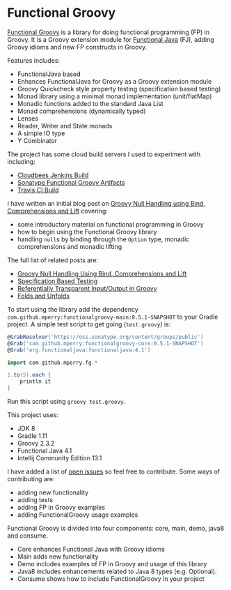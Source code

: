 Functional Groovy
=================

[Functional Groovy](https://github.com/mperry/functionalgroovy) is a library for doing functional programming
(FP) in Groovy.  It is a Groovy extension module for [Functional Java](https://functionaljava.github.io/) (FJ), adding Groovy idioms and new FP constructs in Groovy.

Features includes:
* FunctionalJava based
* Enhances FunctionalJava for Groovy as a Groovy extension module
* Groovy Quickcheck style property testing (specification based testing)
* Monad library using a minimal monad implementation (unit/flatMap)
* Monadic functions added to the standard Java List
* Monad comprehensions (dynamically typed)
* Lenses
* Reader, Writer and State monads
* A simple IO type
* Y Combinator

The project has some cloud build servers I used to experiment with including:
* [Cloudbees Jenkins Build](https://mperry.ci.cloudbees.com/job/functionalgroovy/)
* [Sonatype Functional Groovy Artifacts](https://oss.sonatype.org/content/groups/public/com/github/mperry/)
* [Travis CI Build](https://travis-ci.org/mperry/functionalgroovy/builds)

I have written an initial blog post on [Groovy Null Handling using Bind, Comprehensions and Lift](http://mperry.github.io/2013/07/28/groovy-null-handling.html) covering:
* some introductory material on functional programming in Groovy
* how to begin using the Functional Groovy library
* handling `null`s by binding through the `Option` type, monadic comprehensions and monadic lifting

The full list of related posts are:
* [Groovy Null Handling Using Bind, Comprehensions and Lift](http://mperry.github.io/2013/07/28/groovy-null-handling.html)
* [Specification Based Testing](http://mperry.github.io/2013/12/09/specification-based-testing.html)
* [Referentially Transparent Input/Output in Groovy](http://mperry.github.io/2014/01/03/referentially-transparent-io.html)
* [Folds and Unfolds](http://mperry.github.io/2014/01/21/folds-and-unfolds.html)

To start using the library add the dependency `com.github.mperry:functionalgroovy-main:0.5.1-SNAPSHOT` to your Gradle
project. A simple test script to get going (`test.groovy`) is:

```groovy
@GrabResolver('https://oss.sonatype.org/content/groups/public')
@Grab('com.github.mperry:functionalgroovy-core:0.5.1-SNAPSHOT')
@Grab('org.functionaljava:functionaljava:4.1')

import com.github.mperry.fg.*

1.to(5).each {
    println it
}
```

Run this script using `groovy test.groovy`.

This project uses:
* JDK 8
* Gradle 1.11
* Groovy 2.3.2
* Functional Java 4.1
* Intellij Community Edition 13.1

I have added a list of [open issues](https://github.com/mperry/functionalgroovy/issues?state=open) so feel free to
contribute.  Some ways of contributing are:
* adding new functionality
* adding tests
* adding FP in Groovy examples
* adding FunctionalGroovy usage examples

Functional Groovy is divided into four components: core, main, demo, java8 and consume.
* Core enhances Functional Java with Groovy idioms
* Main adds new functionality
* Demo includes examples of FP in Groovy and usage of this library
* Java8 includes enhancements related to Java 8 types (e.g. Optional).
* Consume shows how to include FunctionalGroovy in your project
